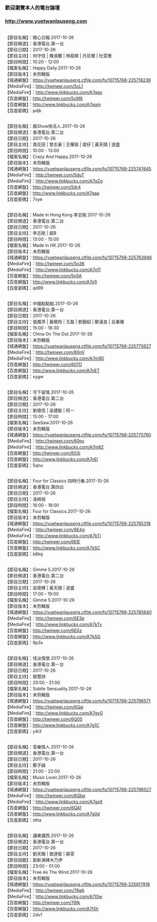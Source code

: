 ### 歡迎瀏覽本人的電台論壇
### http://www.yuetwanlauseng.com

<br>【節目名稱】：開心日報.2017-10-26
<br>【節目頻道】：香港電台.第一台
<br>【節目日期】：2017-10-26
<br>【節目主持】：何守信 | 陳淑蘭 | 林超榮 | 丹尼爾 | 杜雯惠
<br>【節目時間】：10:20 - 12:00
<br>【檔案名稱】：Happy Daily.2017-10-26
<br>【節目版本】：未剪輯版
<br>【城通網盤】：https://yuetwanlauseng.ctfile.com/fs/10715768-225718239
<br>【MediaFire】：http://twineer.com/5cL1
<br>【MediaFire】：http://www.linkbucks.com/A7qgo
<br>【百度網盤】：http://twineer.com/5cM6
<br>【百度網盤】：http://www.linkbucks.com/A7qgm
<br>【百度密碼】：pdjk

<br>【節目名稱】：瘋Show快活人.2017-10-26
<br>【節目頻道】：香港電台.第二台
<br>【節目日期】：2017-10-26
<br>【節目主持】：貴花田 | 曾志豪 | 王耀祖 | 斌仔 | 黃天頤 | 波盛
<br>【節目時間】：10:00 - 13:00
<br>【檔案名稱】：Crazy And Happy.2017-10-26
<br>【節目版本】：未剪輯版
<br>【城通網盤】：https://yuetwanlauseng.ctfile.com/fs/10715768-225747645
<br>【MediaFire】：http://twineer.com/5duT
<br>【MediaFire】：http://www.linkbucks.com/A7qZq
<br>【百度網盤】：http://twineer.com/5dr4
<br>【百度網盤】：http://www.linkbucks.com/A7qaa
<br>【百度密碼】：7xye

<br>【節目名稱】：Made in Hong Kong 李志剛.2017-10-26
<br>【節目頻道】：香港電台.第二台
<br>【節目日期】：2017-10-26
<br>【節目主持】：李志剛 | 超B
<br>【節目時間】：13:00 - 15:00
<br>【檔案名稱】：Made In HK.2017-10-26
<br>【節目版本】：未剪輯版
<br>【城通網盤】：https://yuetwanlauseng.ctfile.com/fs/10715768-225763946
<br>【MediaFire】：http://twineer.com/5o3K
<br>【MediaFire】：http://www.linkbucks.com/A7o11
<br>【百度網盤】：http://twineer.com/5o5A
<br>【百度網盤】：http://www.linkbucks.com/A7o1l
<br>【百度密碼】：qd99

<br>【節目名稱】：中國點點點.2017-10-26
<br>【節目頻道】：香港電台.第一台
<br>【節目日期】：2017-10-26
<br>【節目主持】：張鳳萍 | 黃曉玲 | 王磊 | 劉銳紹 | 鄭漢良 | 呂秉權
<br>【節目時間】：15:00 - 16:30
<br>【檔案名稱】：China On The Dot.2017-10-26
<br>【節目版本】：未剪輯版
<br>【城通網盤】：https://yuetwanlauseng.ctfile.com/fs/10715768-225775627
<br>【MediaFire】：http://twineer.com/60nV
<br>【MediaFire】：http://www.linkbucks.com/A7m9D
<br>【百度網盤】：http://twineer.com/607D
<br>【百度網盤】：http://www.linkbucks.com/A7nET
<br>【百度密碼】：xygw

<br>【節目名稱】：守下留情.2017-10-26
<br>【節目頻道】：香港電台.第二台
<br>【節目日期】：2017-10-26
<br>【節目主持】：劉偉恆 | 梁禮勤 | 阿一
<br>【節目時間】：15:00 - 17:00
<br>【檔案名稱】：SeeSaw.2017-10-26
<br>【節目版本】：未剪輯版
<br>【城通網盤】：https://yuetwanlauseng.ctfile.com/fs/10715768-225775760
<br>【MediaFire】：http://twineer.com/60pv
<br>【MediaFire】：http://www.linkbucks.com/A7m82
<br>【百度網盤】：http://twineer.com/603j
<br>【百度網盤】：http://www.linkbucks.com/A7nEl
<br>【百度密碼】：5qnu

<br>【節目名稱】：Four for Classics 四時行樂.2017-10-26
<br>【節目頻道】：香港電台.第四台
<br>【節目日期】：2017-10-26
<br>【節目主持】：凌崎偵
<br>【節目時間】：16:00 - 18:00
<br>【檔案名稱】：Four for Classics.2017-10-26
<br>【節目版本】：未剪輯版
<br>【城通網盤】：https://yuetwanlauseng.ctfile.com/fs/10715768-225785318
<br>【MediaFire】：http://twineer.com/6E4g
<br>【MediaFire】：http://www.linkbucks.com/A7kTi
<br>【百度網盤】：http://twineer.com/6EIE
<br>【百度網盤】：http://www.linkbucks.com/A7kSC
<br>【百度密碼】：b6kq

<br>【節目名稱】：Gimme 5.2017-10-26
<br>【節目頻道】：香港電台.第二台
<br>【節目日期】：2017-10-26
<br>【節目主持】：梁德輝 | 黃天頤 | 波盛
<br>【節目時間】：17:00 - 19:00
<br>【檔案名稱】：Gimme 5.2017-10-26
<br>【節目版本】：未剪輯版
<br>【城通網盤】：https://yuetwanlauseng.ctfile.com/fs/10715768-225785640
<br>【MediaFire】：http://twineer.com/6E3e
<br>【MediaFire】：http://www.linkbucks.com/A7kTv
<br>【百度網盤】：http://twineer.com/6EGz
<br>【百度網盤】：http://www.linkbucks.com/A7kSQ
<br>【百度密碼】：9p3x

<br>【節目名稱】：恬淡情懷.2017-10-26
<br>【節目頻道】：香港電台.第一台
<br>【節目日期】：2017-10-26
<br>【節目主持】：鄧慧詩
<br>【節目時間】：20:00 - 21:00
<br>【檔案名稱】：Subtle Sensuality.2017-10-26
<br>【節目版本】：未剪輯版
<br>【城通網盤】：https://yuetwanlauseng.ctfile.com/fs/10715768-225796571
<br>【MediaFire】：http://twineer.com/6Qaj
<br>【MediaFire】：http://www.linkbucks.com/A7gyG
<br>【百度網盤】：http://twineer.com/6Q05
<br>【百度網盤】：http://www.linkbucks.com/A7g1C
<br>【百度密碼】：y4i3

<br>【節目名稱】：音樂情人.2017-10-26
<br>【節目頻道】：香港電台.第一台
<br>【節目日期】：2017-10-26
<br>【節目主持】：鄭子誠
<br>【節目時間】：21:00 - 22:00
<br>【檔案名稱】：Music Lover.2017-10-26
<br>【節目版本】：未剪輯版
<br>【城通網盤】：https://yuetwanlauseng.ctfile.com/fs/10715768-225796527
<br>【MediaFire】：http://twineer.com/6Qbq
<br>【MediaFire】：http://www.linkbucks.com/A7gx9
<br>【百度網盤】：http://twineer.com/6QA1
<br>【百度網盤】：http://www.linkbucks.com/A7g0d
<br>【百度密碼】：stha

<br>【節目名稱】：講東講西.2017-10-26
<br>【節目頻道】：香港電台.第一台
<br>【節目日期】：2017-10-26
<br>【節目主持】：劉天賜 | 鄧達智 | 薛雯
<br>【節目話題】：創新演繹木乃伊
<br>【節目時間】：23:00 - 01:00
<br>【檔案名稱】：Free As The Wind.2017-10-26
<br>【節目版本】：未剪輯版
<br>【城通網盤】：https://yuetwanlauseng.ctfile.com/fs/10715768-225817918
<br>【MediaFire】：http://twineer.com/76eA
<br>【MediaFire】：http://www.linkbucks.com/A7t5w
<br>【百度網盤】：http://twineer.com/76fk
<br>【百度網盤】：http://www.linkbucks.com/A7t5h
<br>【百度密碼】：2dv1
